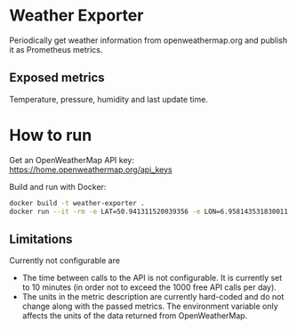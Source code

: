 # Weather Exporter

Periodically get weather information from openweathermap.org and publish it as Prometheus metrics.

## Exposed metrics

Temperature, pressure, humidity and last update time.

# How to run

Get an OpenWeatherMap API key: https://home.openweathermap.org/api_keys

Build and run with Docker:

```sh
docker build -t weather-exporter .
docker run --it -rm -e LAT=50.941311520039356 -e LON=6.958143531830011 -e UNITS=metric -e CITY=Cologne -e OPENWEWATHER_API_KEY=${OPENWEATHER_API_KEY} weather-exporter
```

## Limitations

Currently not configurable are

* The time between calls to the API is not configurable. It is currently set to 10 minutes (in order not to exceed the 1000 free API calls per day).
* The units in the metric description are currently hard-coded and do not change along with the passed metrics. The environment variable only affects the units of the data returned from OpenWeatherMap.
